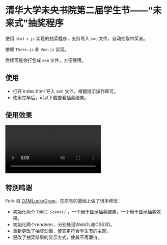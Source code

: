# 清华大学未央书院第二届学生节——“未来式”抽奖程序

使用 `html` + `js` 实现的抽奖程序，支持导入 `svc` 文件，自动抽取中奖者。

依赖 `Three.js` 和 `Vue.js` 实现。

后续可能会打包成 `exe` 文件，方便使用。

## 使用

- 打开 index.html 导入 svc 文件，根据提示操作即可。
- 使用完毕后，可以下载查看抽奖结果。


## 使用效果

<video controls>
  <source src="demo.mp4" type="video/mp4">
  Your browser does not support the video tag.
</video>

## 特别鸣谢

Fork 自 [DZMLuckyDraw](https://github.com/dengzemiao/DZMLuckyDraw)。在原有的基础上做了很多修改：
- 初始化两个 `THREE.Scene()` ，一个用于显示抽奖结果，一个用于显示抽奖效果。
- 初始化两个renderer，分别处理WebGL和CSS3D。
- 重新更改了抽奖动画，使其更符合学生节的主题。
- 更改了抽奖结果的显示方式，使其不再廉价。